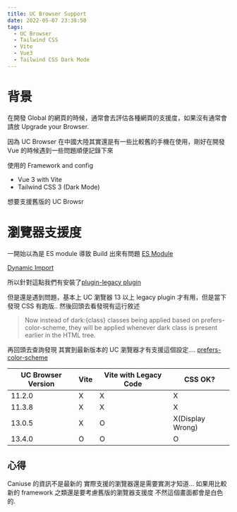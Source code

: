 ```yaml
---
title: UC Browser Support
date: 2022-05-07 23:38:50
tags:
  - UC Browser
  - Tailwind CSS
  - Vite
  - Vue3
  - Tailwind CSS Dark Mode
---
```


# 背景

在開發 Global 的網頁的時候，通常會去評估各種網頁的支援度，如果沒有通常會請放 Upgrade your Browser.

因為 UC Browser 在中國大陸其實還是有一些比較舊的手機在使用，剛好在開發 Vue 的時候遇到一些問題順便記錄下來

使用的 Framework and config

- Vue 3 with Vite
- Tailwind CSS 3 (Dark Mode)

想要支援舊版的 UC Browsr

# 瀏覽器支援度

一開始以為是 ES module 導致 Build 出來有問題
[ES Module](https://caniuse.com/es6-module)

[Dynamic Import](https://caniuse.com/es6-module-dynamic-import)

所以針對這點我們有安裝了[plugin-legacy plugin](https://www.npmjs.com/package/@vitejs/plugin-legacy)

但是還是遇到問題，基本上 UC 瀏覽器 13 以上 legacy plugin 才有用，但是當下發現 CSS 有跑版.. 然後回頭去看發現有這行敘述

> Now instead of dark:{class} classes being applied based on prefers-color-scheme,
> they will be applied whenever dark class is present earlier in the HTML tree.

再回頭去查詢發現 其實到最新版本的 UC 瀏覽器才有支援這個設定....
[prefers-color-scheme](https://caniuse.com/?search=prefers-color-scheme)

| UC Browser Version | Vite | Vite with Legacy Code | CSS OK?          |
| ------------------ | ---- | --------------------- | ---------------- |
| 11.2.0             | X    | X                     | X                |
| 11.3.8             | X    | X                     | X                |
| 13.0.5             | X    | O                     | X(Display Wrong) |
| 13.4.0             | O    | O                     | O                |

## 心得

Caniuse 的資訊不是最新的 實際支援的瀏覽器還是需要實測才知道... 如果用比較新的 framework 之類還是要考慮舊版的瀏覽器支援度
不然這個畫面都會是白色的.

